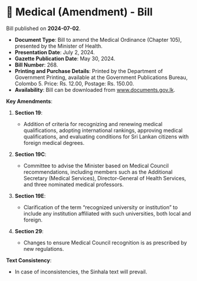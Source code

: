 # 📄  Medical (Amendment) - Bill

Bill published on **2024-07-02**.

- **Document Type**: Bill to amend the Medical Ordinance (Chapter 105), presented by the Minister of Health.
- **Presentation Date**: July 2, 2024.
- **Gazette Publication Date**: May 30, 2024.
- **Bill Number**: 268.
- **Printing and Purchase Details**: Printed by the Department of Government Printing, available at the Government Publications Bureau, Colombo 5. Price: Rs. 12.00, Postage: Rs. 150.00.
- **Availability**: Bill can be downloaded from www.documents.gov.lk.

**Key Amendments**:
1. **Section 19**:
   - Addition of criteria for recognizing and renewing medical qualifications, adopting international rankings, approving medical qualifications, and evaluating conditions for Sri Lankan citizens with foreign medical degrees.

2. **Section 19C**:
   - Committee to advise the Minister based on Medical Council recommendations, including members such as the Additional Secretary (Medical Services), Director-General of Health Services, and three nominated medical professors.

3. **Section 19E**:
   - Clarification of the term “recognized university or institution” to include any institution affiliated with such universities, both local and foreign.

4. **Section 29**:
   - Changes to ensure Medical Council recognition is as prescribed by new regulations.

**Text Consistency**:
- In case of inconsistencies, the Sinhala text will prevail.
